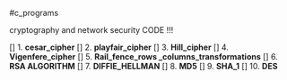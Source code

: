 #c_programs

cryptography and network security CODE !!!

[] 1. **cesar_cipher**
[] 2. **playfair_cipher** 
[] 3. **Hill_cipher**
[] 4. **Vigenfere_cipher**
[] 5. **Rail_fence_rows _columns_transformations** 
[] 6. **RSA ALGORITHM**
[] 7. **DIFFIE_HELLMAN**
[] 8. **MD5**
[] 9. **SHA_1**
[] 10. **DES**
